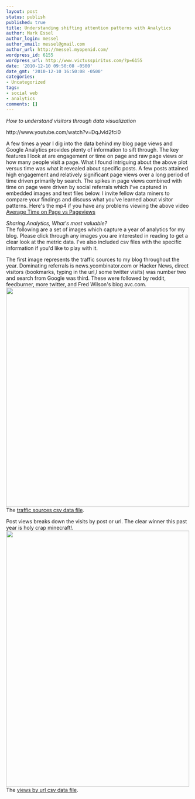 ```yaml
---
layout: post
status: publish
published: true
title: Understanding shifting attention patterns with Analytics
author: Mark Essel
author_login: messel
author_email: messel@gmail.com
author_url: http://messel.myopenid.com/
wordpress_id: 6155
wordpress_url: http://www.victusspiritus.com/?p=6155
date: '2010-12-10 09:50:08 -0500'
date_gmt: '2010-12-10 16:50:08 -0500'
categories:
- Uncategorized
tags:
- social web
- analytics
comments: []
---
```

<p><i>How to understand visitors through data visualization</i></p>
<p>http://www.youtube.com/watch?v=DqJvld2fci0</p>
<p>A few times a year I dig into the data behind my blog page views and Google Analytics provides plenty of information to sift through. The key features I look at are engagement or time on page and raw page views or how many people visit a page. What I found intriguing about the above plot versus time was what it revealed about specific posts. A few posts attained high engagement and relatively significant page views over a long period of time driven primarily by search. The spikes in page views combined with time on page were driven by social referrals which I've captured in embedded images and text files below. I invite fellow data miners to compare your findings and discuss what you've learned about visitor patterns. Here's the mp4 if you have any problems viewing the above video <a href='{{ site.url }}/assets/2010/12/screencast_1.mp4'>Average Time on Page vs Pageviews</a></p>
<p><i> Sharing Analytics, What's most valuable?</i><br />
The following are a set of images which capture a year of analytics for my blog. Please click through any images you are interested in reading to get a clear look at the metric data. I've also included csv files with the specific information if you'd like to play with it.</p>
<p>The first image represents the traffic sources to my blog throughout the year. Dominating referrals is news.ycombinator.com or Hacker News, direct visitors (bookmarks, typing in the url,l some twitter visits) was number two and search from Google was third. These were followed by reddit, feedburner, more twitter, and Fred Wilson's blog avc.com.<br />
<a href="{{ site.url }}/assets/2010/12/traffic_sources.png"><img src="{{ site.url }}/assets/2010/12/traffic_sources.png" alt="" title="traffic_sources" width="500" height="600" class="aligncenter size-full wp-image-6171" /></a><br />
The <a href="{{ site.url }}/assets/2010/12/source.csv">traffic sources csv data file</a>.</p>
<p>Post views breaks down the visits by post or url. The clear winner this past year is holy crap minecraft!.<br />
<a href="{{ site.url }}/assets/2010/12/post_views.png"><img src="{{ site.url }}/assets/2010/12/post_views.png" alt="" title="post_views" width="500" height="700" class="aligncenter size-full wp-image-6183" /></a><br />
The <a href="{{ site.url }}/assets/2010/12/views_by_url.csv">views by url csv data file</a>.</p>
